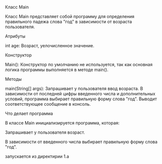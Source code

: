 Класс Main

Класс Main представляет собой программу для определения правильного падежа слова "год" в зависимости от возраста пользователя.

Атрибуты

int age: Возраст, уелочисленное значение.

Конструктор

Main(): Конструктор по умолчанию не используется, так как основная логика программы выполняется в методе main().

Методы

main(String[] args): Запрашивает у пользователя ввод возраста.
В зависимости от последней цифры введенного числа и дополнительных условий, программа выбирает правильную форму слова "год".
Выводит соответствующее сообщение в консоль.

Что делает программа

В классе Main инициализируется программа, которая:

Запрашивает у пользователя возраст.

В зависимости от введенного числа выбирает правильную форму слова "год".

запускается из директирии 1.a
